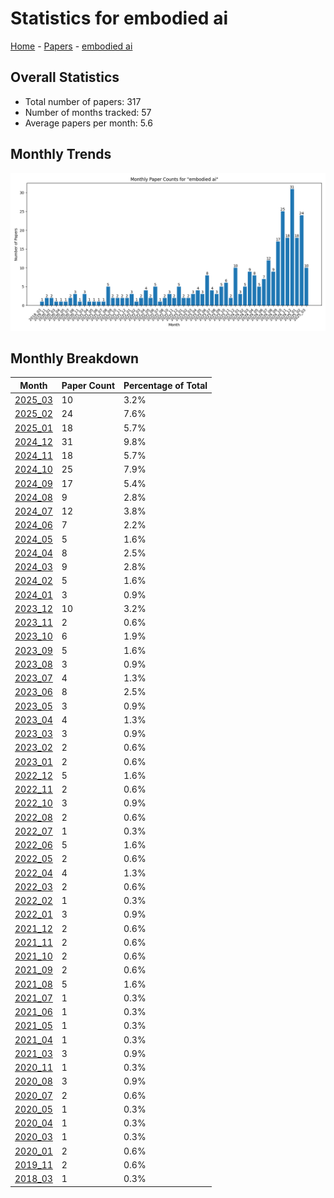 # Statistics for embodied ai

[Home](https://arxcompass.github.io) - [Papers](https://arxcompass.github.io/papers) - [embodied ai](https://arxcompass.github.io/papers/embodied_ai)

## Overall Statistics

- Total number of papers: 317
- Number of months tracked: 57
- Average papers per month: 5.6

## Monthly Trends

![Monthly Paper Counts](monthly_stats.png)

## Monthly Breakdown

| Month | Paper Count | Percentage of Total |
| --- | --- | --- |
| [2025_03](./2025_03/papers_1.md) | 10 | 3.2% |
| [2025_02](./2025_02/papers_1.md) | 24 | 7.6% |
| [2025_01](./2025_01/papers_1.md) | 18 | 5.7% |
| [2024_12](./2024_12/papers_1.md) | 31 | 9.8% |
| [2024_11](./2024_11/papers_1.md) | 18 | 5.7% |
| [2024_10](./2024_10/papers_1.md) | 25 | 7.9% |
| [2024_09](./2024_09/papers_1.md) | 17 | 5.4% |
| [2024_08](./2024_08/papers_1.md) | 9 | 2.8% |
| [2024_07](./2024_07/papers_1.md) | 12 | 3.8% |
| [2024_06](./2024_06/papers_1.md) | 7 | 2.2% |
| [2024_05](./2024_05/papers_1.md) | 5 | 1.6% |
| [2024_04](./2024_04/papers_1.md) | 8 | 2.5% |
| [2024_03](./2024_03/papers_1.md) | 9 | 2.8% |
| [2024_02](./2024_02/papers_1.md) | 5 | 1.6% |
| [2024_01](./2024_01/papers_1.md) | 3 | 0.9% |
| [2023_12](./2023_12/papers_1.md) | 10 | 3.2% |
| [2023_11](./2023_11/papers_1.md) | 2 | 0.6% |
| [2023_10](./2023_10/papers_1.md) | 6 | 1.9% |
| [2023_09](./2023_09/papers_1.md) | 5 | 1.6% |
| [2023_08](./2023_08/papers_1.md) | 3 | 0.9% |
| [2023_07](./2023_07/papers_1.md) | 4 | 1.3% |
| [2023_06](./2023_06/papers_1.md) | 8 | 2.5% |
| [2023_05](./2023_05/papers_1.md) | 3 | 0.9% |
| [2023_04](./2023_04/papers_1.md) | 4 | 1.3% |
| [2023_03](./2023_03/papers_1.md) | 3 | 0.9% |
| [2023_02](./2023_02/papers_1.md) | 2 | 0.6% |
| [2023_01](./2023_01/papers_1.md) | 2 | 0.6% |
| [2022_12](./2022_12/papers_1.md) | 5 | 1.6% |
| [2022_11](./2022_11/papers_1.md) | 2 | 0.6% |
| [2022_10](./2022_10/papers_1.md) | 3 | 0.9% |
| [2022_08](./2022_08/papers_1.md) | 2 | 0.6% |
| [2022_07](./2022_07/papers_1.md) | 1 | 0.3% |
| [2022_06](./2022_06/papers_1.md) | 5 | 1.6% |
| [2022_05](./2022_05/papers_1.md) | 2 | 0.6% |
| [2022_04](./2022_04/papers_1.md) | 4 | 1.3% |
| [2022_03](./2022_03/papers_1.md) | 2 | 0.6% |
| [2022_02](./2022_02/papers_1.md) | 1 | 0.3% |
| [2022_01](./2022_01/papers_1.md) | 3 | 0.9% |
| [2021_12](./2021_12/papers_1.md) | 2 | 0.6% |
| [2021_11](./2021_11/papers_1.md) | 2 | 0.6% |
| [2021_10](./2021_10/papers_1.md) | 2 | 0.6% |
| [2021_09](./2021_09/papers_1.md) | 2 | 0.6% |
| [2021_08](./2021_08/papers_1.md) | 5 | 1.6% |
| [2021_07](./2021_07/papers_1.md) | 1 | 0.3% |
| [2021_06](./2021_06/papers_1.md) | 1 | 0.3% |
| [2021_05](./2021_05/papers_1.md) | 1 | 0.3% |
| [2021_04](./2021_04/papers_1.md) | 1 | 0.3% |
| [2021_03](./2021_03/papers_1.md) | 3 | 0.9% |
| [2020_11](./2020_11/papers_1.md) | 1 | 0.3% |
| [2020_08](./2020_08/papers_1.md) | 3 | 0.9% |
| [2020_07](./2020_07/papers_1.md) | 2 | 0.6% |
| [2020_05](./2020_05/papers_1.md) | 1 | 0.3% |
| [2020_04](./2020_04/papers_1.md) | 1 | 0.3% |
| [2020_03](./2020_03/papers_1.md) | 1 | 0.3% |
| [2020_01](./2020_01/papers_1.md) | 2 | 0.6% |
| [2019_11](./2019_11/papers_1.md) | 2 | 0.6% |
| [2018_03](./2018_03/papers_1.md) | 1 | 0.3% |
